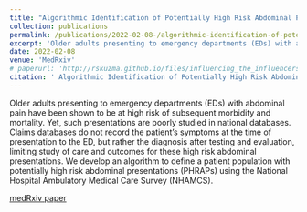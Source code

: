 ```yaml
---
title: "Algorithmic Identification of Potentially High Risk Abdominal Presentations (PHRAPs) to the Emergency Department: A Clinically-Oriented Machine Learning Approach"
collection: publications
permalink: /publications/2022-02-08-/algorithmic-identification-of-potentially-high-risk-abdominal-presentations
excerpt: 'Older adults presenting to emergency departments (EDs) with abdominal pain have been shown to be at high risk of subsequent morbidity and mortality. Yet, such presentations are poorly studied in national databases. Claims databases do not record the patient’s symptoms at the time of presentation to the ED, but rather the diagnosis after testing and evaluation, limiting study of care and outcomes for these high risk abdominal presentations. We develop an algorithm to define a patient population with potentially high risk abdominal presentations (PHRAPs) using the National Hospital Ambulatory Medical Care Survey (NHAMCS).'
date: 2022-02-08
venue: 'MedRxiv'
# paperurl: 'http://rskuzma.github.io/files/influencing_the_influencers.pdf'
citation: ' Algorithmic Identification of Potentially High Risk Abdominal Presentations (PHRAPs) to the Emergency Department: A Clinically-Oriented Machine Learning Approach. Richard S Kuzma, Varun Saraswathula, Kathryn R Moon, Rachel R Kelz, Ari B Friedman. medRxiv 2022.02.08.22270691; doi: https://doi.org/10.1101/2022.02.08.22270691'
---
```

Older adults presenting to emergency departments (EDs) with abdominal pain have been shown to be at high risk of subsequent morbidity and mortality. Yet, such presentations are poorly studied in national databases. Claims databases do not record the patient’s symptoms at the time of presentation to the ED, but rather the diagnosis after testing and evaluation, limiting study of care and outcomes for these high risk abdominal presentations. We develop an algorithm to define a patient population with potentially high risk abdominal presentations (PHRAPs) using the National Hospital Ambulatory Medical Care Survey (NHAMCS).

[medRxiv paper](https://arxiv.org/abs/2110.04899)